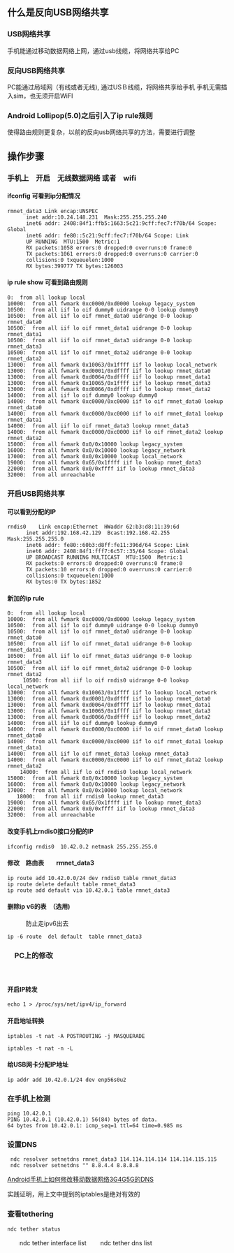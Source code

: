 <!--
author: lizhiwei
head: 
date: 2019-09-09
title: Android 5.0之后反向usb网络共享
tags: https,sniffer,mitm
images: 
category: network
status: publish
summary: 在Android 5.0之后引入了ip rule,使得路由规则更复杂，之间的reverse tethering方法需要进行修改
-->


## 什么是反向USB网络共享

### USB网络共享

手机能通过移动数据网络上网，通过usb线缆，将网络共享给PC

### 反向USB网络共享

PC能通过局域网（有线或者无线), 通过USＢ线缆，将网络共享给手机
手机无需插入sim，也无须开启WiFI


### Android Lollipop(5.0)之后引入了ip rule规则

   使得路由规则更复杂，以前的反向usb网络共享的方法，需要进行调整


## 操作步骤

### 手机上　开启　无线数据网络 或者　wifi

#### ifconfig 可看到ip分配情况

    rmnet_data3 Link encap:UNSPEC  
          inet addr:10.24.148.231  Mask:255.255.255.240 
          inet6 addr: 2408:84f1:ffb5:1663:5c21:9cff:fec7:f70b/64 Scope: Global
          inet6 addr: fe80::5c21:9cff:fec7:f70b/64 Scope: Link
          UP RUNNING  MTU:1500  Metric:1
          RX packets:1058 errors:0 dropped:0 overruns:0 frame:0 
          TX packets:1061 errors:0 dropped:0 overruns:0 carrier:0 
          collisions:0 txqueuelen:1000 
          RX bytes:399777 TX bytes:126003 


#### ip rule show 可看到路由规则

    0:	from all lookup local 
    10000:	from all fwmark 0xc0000/0xd0000 lookup legacy_system 
    10500:	from all iif lo oif dummy0 uidrange 0-0 lookup dummy0 
    10500:	from all iif lo oif rmnet_data0 uidrange 0-0 lookup rmnet_data0 
    10500:	from all iif lo oif rmnet_data1 uidrange 0-0 lookup rmnet_data1 
    10500:	from all iif lo oif rmnet_data3 uidrange 0-0 lookup rmnet_data3 
    10500:	from all iif lo oif rmnet_data2 uidrange 0-0 lookup rmnet_data2 
    13000:	from all fwmark 0x10063/0x1ffff iif lo lookup local_network 
    13000:	from all fwmark 0xd0001/0xdffff iif lo lookup rmnet_data0 
    13000:	from all fwmark 0xd0064/0xdffff iif lo lookup rmnet_data1 
    13000:	from all fwmark 0x10065/0x1ffff iif lo lookup rmnet_data3 
    13000:	from all fwmark 0xd0066/0xdffff iif lo lookup rmnet_data2 
    14000:	from all iif lo oif dummy0 lookup dummy0 
    14000:	from all fwmark 0xc0000/0xc0000 iif lo oif rmnet_data0 lookup rmnet_data0 
    14000:	from all fwmark 0xc0000/0xc0000 iif lo oif rmnet_data1 lookup rmnet_data1 
    14000:	from all iif lo oif rmnet_data3 lookup rmnet_data3 
    14000:	from all fwmark 0xc0000/0xc0000 iif lo oif rmnet_data2 lookup rmnet_data2 
    15000:	from all fwmark 0x0/0x10000 lookup legacy_system 
    16000:	from all fwmark 0x0/0x10000 lookup legacy_network 
    17000:	from all fwmark 0x0/0x10000 lookup local_network 
    19000:	from all fwmark 0x65/0x1ffff iif lo lookup rmnet_data3 
    22000:	from all fwmark 0x0/0xffff iif lo lookup rmnet_data3 
    32000:	from all unreachable

### 开启USB网络共享

#### 可以看到分配的IP

    rndis0    Link encap:Ethernet  HWaddr 62:b3:d8:11:39:6d
          inet addr:192.168.42.129  Bcast:192.168.42.255  Mask:255.255.255.0 
          inet6 addr: fe80::60b3:d8ff:fe11:396d/64 Scope: Link
          inet6 addr: 2408:84f1:fff7:6c57::35/64 Scope: Global
          UP BROADCAST RUNNING MULTICAST  MTU:1500  Metric:1
          RX packets:0 errors:0 dropped:0 overruns:0 frame:0 
          TX packets:10 errors:0 dropped:0 overruns:0 carrier:0 
          collisions:0 txqueuelen:1000 
          RX bytes:0 TX bytes:1852 

#### 新加的ip rule 

    0:	from all lookup local 
    10000:	from all fwmark 0xc0000/0xd0000 lookup legacy_system 
    10500:	from all iif lo oif dummy0 uidrange 0-0 lookup dummy0 
    10500:	from all iif lo oif rmnet_data0 uidrange 0-0 lookup rmnet_data0 
    10500:	from all iif lo oif rmnet_data1 uidrange 0-0 lookup rmnet_data1 
    10500:	from all iif lo oif rmnet_data3 uidrange 0-0 lookup rmnet_data3 
    10500:	from all iif lo oif rmnet_data2 uidrange 0-0 lookup rmnet_data2 
         10500:	from all iif lo oif rndis0 uidrange 0-0 lookup local_network 
    13000:	from all fwmark 0x10063/0x1ffff iif lo lookup local_network 
    13000:	from all fwmark 0xd0001/0xdffff iif lo lookup rmnet_data0 
    13000:	from all fwmark 0xd0064/0xdffff iif lo lookup rmnet_data1 
    13000:	from all fwmark 0x10065/0x1ffff iif lo lookup rmnet_data3 
    13000:	from all fwmark 0xd0066/0xdffff iif lo lookup rmnet_data2 
    14000:	from all iif lo oif dummy0 lookup dummy0 
    14000:	from all fwmark 0xc0000/0xc0000 iif lo oif rmnet_data0 lookup rmnet_data0 
    14000:	from all fwmark 0xc0000/0xc0000 iif lo oif rmnet_data1 lookup rmnet_data1 
    14000:	from all iif lo oif rmnet_data3 lookup rmnet_data3 
    14000:	from all fwmark 0xc0000/0xc0000 iif lo oif rmnet_data2 lookup rmnet_data2 
        14000:	from all iif lo oif rndis0 lookup local_network 
    15000:	from all fwmark 0x0/0x10000 lookup legacy_system 
    16000:	from all fwmark 0x0/0x10000 lookup legacy_network 
    17000:	from all fwmark 0x0/0x10000 lookup local_network 
       18000:	from all iif rndis0 lookup rmnet_data3 
    19000:	from all fwmark 0x65/0x1ffff iif lo lookup rmnet_data3 
    22000:	from all fwmark 0x0/0xffff iif lo lookup rmnet_data3 
    32000:	from all unreachable

#### 改变手机上rndis0接口分配的IP

    ifconfig rndis0  10.42.0.2 netmask 255.255.255.0

#### 修改　路由表　　rmnet_data3

    ip route add 10.42.0.0/24 dev rndis0 table rmnet_data3
    ip route delete default table rmnet_data3
    ip route add default via 10.42.0.1 table rmnet_data3


#### 删除ip v6的表　（选用)
　　　防止走ipv6出去

    ip -6 route  del default  table rmnet_data3



### 　PC上的修改
　
####  开启IP转发

    echo 1 > /proc/sys/net/ipv4/ip_forward

#### 开启地址转换

    iptables -t nat -A POSTROUTING -j MASQUERADE

    iptables -t nat -n -L


#### 给USB网卡分配IP地址

    ip addr add 10.42.0.1/24 dev enp56s0u2



###  在手机上检测


    ping 10.42.0.1
    PING 10.42.0.1 (10.42.0.1) 56(84) bytes of data.    
    64 bytes from 10.42.0.1: icmp_seq=1 ttl=64 time=0.985 ms



### 设置DNS

     ndc resolver setnetdns rmnet_data3 114.114.114.114 114.114.115.115
     ndc resolver setnetdns "" 8.8.4.4 8.8.8.8

   
[Android手机上如何修改移动数据网络3G4G5G的DNS](Android手机上如何修改移动数据网络3G4G5G的DNS.html)

实践证明，用上文中提到的iptables是绝对有效的



### 查看tethering

    ndc tether status
　　ndc tether interface list
　　ndc tether dns list

